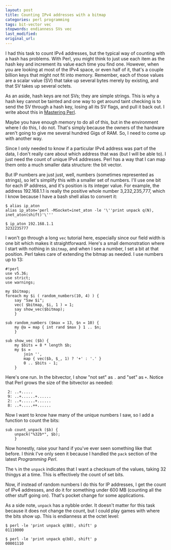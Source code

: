 ```yaml
---
layout: post
title: Counting IPv4 addresses with a bitmap
categories: perl programming
tags: bit-vector vec
stopwords: endianness SVs vec
last_modified:
original_url:
---
```


I had  this task to count IPv4 addresses, but the typical way of counting with a hash has problems. With Perl, you might think to just use each item as the hash key and increment its value each time you find one. However, when you are looking at most of the IPv4 space, or even half of it, that's a couple billion keys that might not fit into memory. Remember, each of those values are a scalar value (SV) that take up several bytes merely by existing, and that SV takes up several octets.

<!--more-->

As an aside, hash keys are not SVs; they are simple strings. This is why a hash key cannot be tainted and one way to get around taint checking is to send the SV through a hash key, losing all its SV flags, and pull it back out. I write about this in [Mastering Perl](https://www.masteringperl.org).

Maybe you have enough memory to do all of this, but in the environment where I do this, I do not. That's simply because the owners of the hardware aren't going to give me several hundred Gigs of RAM. So, I need to come up with another way.

Since I only needed to know if a particular IPv4 address was part of the data, I don't really care about which address that was (but I will be able to). I just need the count of unique IPv4 addresses. Perl has a way that I can map them onto a much smaller data structure: the bit vector.

But IP numbers are just just, well, numbers (sometimes represented as
strings), so let's simplify this with a smaller set of numbers. I'll use one
bit for each IP address, and it's position is its integer value. For example, the address 192.168.1.1 is really the positive whole number 3,232,235,777, which I know because I have a bash shell alias to convert it:

	$ alias ip_aton
	alias ip_aton='perl -MSocket=inet_aton -le '\''print unpack q(N), inet_aton(shift)'\'''

	$ ip_aton 192.168.1.1
	3232235777

I won't go through a long `vec` tutorial here, especially since our field width is one bit which makes it straightforward. Here's a small demonstration where I start with nothing in `$bitmap`, and when I see a number, I set a bit at that position. Perl takes care of extending the bitmap as needed. I use numbers up to 13:

	#!perl
	use v5.36;
	use strict;
	use warnings;

	my $bitmap;
	foreach my $i ( random_numbers(10, 4) ) {
		say "Saw $i";
		vec( $bitmap, $i, 1 ) = 1;
		say show_vec($bitmap);
		}

	sub random_numbers ($max = 13, $n = 10) {
		my @a = map { int rand $max } 1 .. $n;
		}

	sub show_vec ($b) {
		my $bits = 8 * length $b;
		my $s =
			join '',
			map { vec($b, $_, 1) ? '+' : '.' }
			0 .. $bits - 1;
		}

Here's one run. In the bitvector, I show "not set" as `.` and "set" as `+`. Notice that Perl grows the size of the bitvector as needed:

	 2: ..+.....
	 9: ..+......+......
	 2: ..+......+......
	 8: ..+.....++......

Now I want to know haw many of the unique numbers I saw, so I add a function to count the bits:

	sub count_unpack ($b) {
		unpack("%32b*", $b);
		}

Now honestly, raise your hand if you've ever seen something like that before. I think I've only seen it because I handled the `pack` section
of the latest *Programming Perl*.

The `%` in the `unpack` indicates that I want a checksum of the values, taking 32 thingys at a time. This is effectively the count of set bits.

Now, if instead of random numbers I do this for IP addresses, I get the count of IPv4 addresses, and do it for something under 600 MB (counting all the other stuff going on). That's pocket change for some applications.

As a side note, `unpack` has a nybble order. It doesn't matter for this task because it does not change the count, but I could play games with where the bits show up. This is endianness at the octet level:

	$ perl -le 'print unpack q(B8), shift' p
	01110000

	$ perl -le 'print unpack q(b8), shift' p
	00001110

